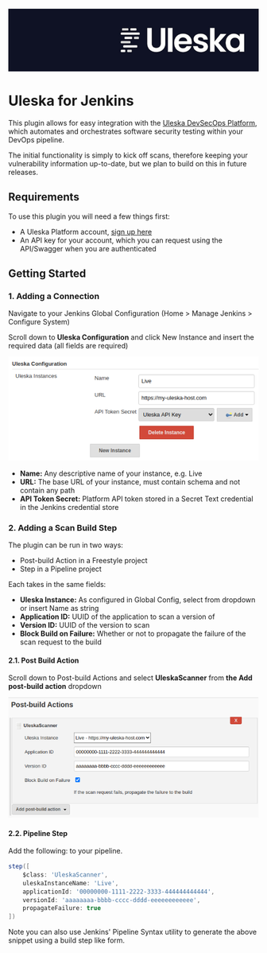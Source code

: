 ![](src/main/webapp/img/uleska-banner.jpeg)

# Uleska for Jenkins

This plugin allows for easy integration with the 
[Uleska DevSecOps Platform](https://uleska.com), which automates and 
orchestrates software security testing within your DevOps pipeline.

The initial functionality is simply to kick off scans, therefore keeping your
vulnerability information up-to-date, but we plan to build on this in future
releases.

## Requirements

To use this plugin you will need a few things first:

 - A Uleska Platform account, [sign up here](https://www.uleska.com/sign-up)
 - An API key for your account, which you can request using the API/Swagger 
 when you are authenticated
 
## Getting Started

### 1. Adding a Connection

Navigate to your Jenkins Global Configuration (Home > Manage Jenkins > 
Configure System)

Scroll down to **Uleska Configuration** and click New Instance and insert the 
required data (all fields are required)

![](src/main/webapp/img/global-config.png)

 - **Name:** Any descriptive name of your instance, e.g. Live
 - **URL:** The base URL of your instance, must contain schema and not contain any 
 path
 - **API Token Secret:** Platform API token stored in a Secret Text credential in 
 the Jenkins credential store

### 2. Adding a Scan Build Step

The plugin can be run in two ways:
 - Post-build Action in a Freestyle project
 - Step in a Pipeline project
 
Each takes in the same fields:
 - **Uleska Instance:** As configured in Global Config, select from dropdown or 
 insert Name as string
 - **Application ID:** UUID of the application to scan a version of
 - **Version ID:** UUID of the version to scan
 - **Block Build on Failure:** Whether or not to propagate the failure of the scan 
 request to the build
 
#### 2.1. Post Build Action

Scroll down to Post-build Actions and select **UleskaScanner** from **the Add 
post-build action** dropdown

![](src/main/webapp/img/post-build-action.png)

#### 2.2. Pipeline Step

Add the following: to your pipeline.

```groovy
step([
    $class: 'UleskaScanner', 
    uleskaInstanceName: 'Live', 
    applicationId: '00000000-1111-2222-3333-444444444444', 
    versionId: 'aaaaaaaa-bbbb-cccc-dddd-eeeeeeeeeeee',
    propagateFailure: true
])
```

Note you can also use Jenkins' Pipeline Syntax utility to generate the above 
snippet using a build step like form.

